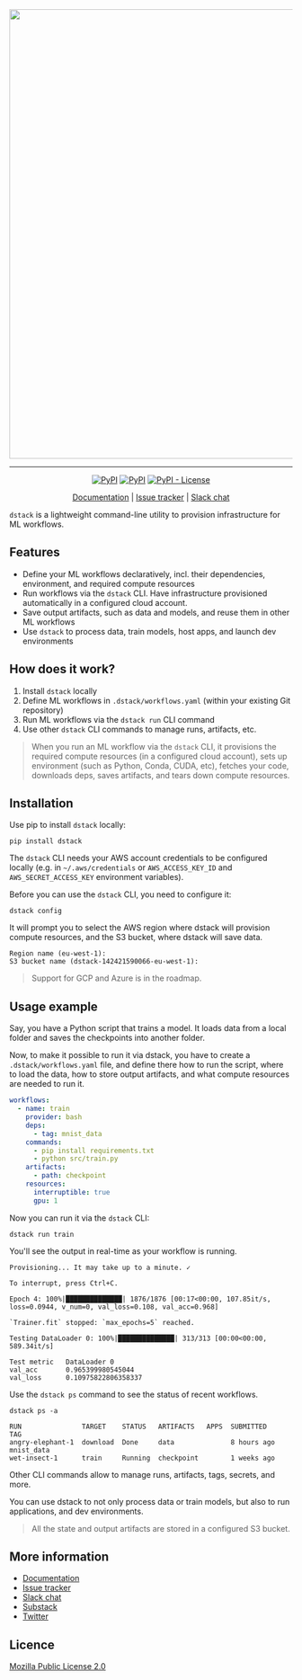 <div align="center">
<img src="https://raw.githubusercontent.com/dstackai/dstack/master/docs/assets/dstack_dark_bannner.png" width="800px"/>    

______________________________________________________________________


[![PyPI](https://img.shields.io/github/workflow/status/dstackai/dstack/Build?style=for-the-badge)](https://github.com/dstackai/dstack/actions/workflows/build.yml)
[![PyPI](https://img.shields.io/pypi/v/dstack?style=for-the-badge)](https://pypi.org/project/dstack/)
[![PyPI - License](https://img.shields.io/pypi/l/dstack?style=for-the-badge&color=blue)](https://github.com/dstackai/dstack/blob/master/LICENSE.md)

[Documentation](https://docs.dstack.ai) | [Issue tracker](https://github.com/dstackai/dstack/issues) | [Slack chat](https://join.slack.com/t/dstackai/shared_invite/zt-xdnsytie-D4qU9BvJP8vkbkHXdi6clQ)

</div>

`dstack` is a lightweight command-line utility to provision infrastructure for ML workflows.

## Features

 * Define your ML workflows declaratively, incl. their dependencies, environment, and required compute resources 
 * Run workflows via the `dstack` CLI. Have infrastructure provisioned automatically in a configured cloud account. 
 * Save output artifacts, such as data and models, and reuse them in other ML workflows
 * Use `dstack` to process data, train models, host apps, and launch dev environments

## How does it work?

1. Install `dstack` locally 
2. Define ML workflows in `.dstack/workflows.yaml` (within your existing Git repository)
3. Run ML workflows via the `dstack run` CLI command
4. Use other `dstack` CLI commands to manage runs, artifacts, etc.

>  When you run an ML workflow via the `dstack` CLI, it provisions the required compute resources (in a configured cloud
   account), sets up environment (such as Python, Conda, CUDA, etc), fetches your code, downloads deps,
   saves artifacts, and tears down compute resources.

## Installation

Use pip to install `dstack` locally:

```shell
pip install dstack
```

The `dstack` CLI needs your AWS account credentials to be configured locally 
(e.g. in `~/.aws/credentials` or `AWS_ACCESS_KEY_ID` and `AWS_SECRET_ACCESS_KEY` environment variables).

Before you can use the `dstack` CLI, you need to configure it:

```shell
dstack config
```

It will prompt you to select the AWS region 
where dstack will provision compute resources, and the S3 bucket, where dstack will save data.

```shell
Region name (eu-west-1):
S3 bucket name (dstack-142421590066-eu-west-1):
```

> Support for GCP and Azure is in the roadmap.

## Usage example

Say, you have a Python script that trains a model. It loads data from a local folder and saves the checkpoints
into another folder.

Now, to make it possible to run it via dstack, you have to create a `.dstack/workflows.yaml` file, and define there
how to run the script, where to load the data, how to store output artifacts, and what compute resources are
needed to run it.

```yaml
workflows: 
  - name: train
    provider: bash
    deps:
      - tag: mnist_data
    commands:
      - pip install requirements.txt
      - python src/train.py
    artifacts: 
      - path: checkpoint
    resources:
      interruptible: true
      gpu: 1
```

Now you can run it via the `dstack` CLI:

```shell
dstack run train
```

You'll see the output in real-time as your workflow is running.

```shell
Provisioning... It may take up to a minute. ✓

To interrupt, press Ctrl+C.

Epoch 4: 100%|██████████████| 1876/1876 [00:17<00:00, 107.85it/s, loss=0.0944, v_num=0, val_loss=0.108, val_acc=0.968]

`Trainer.fit` stopped: `max_epochs=5` reached.

Testing DataLoader 0: 100%|██████████████| 313/313 [00:00<00:00, 589.34it/s]

Test metric   DataLoader 0
val_acc       0.965399980545044
val_loss      0.10975822806358337
```

Use the `dstack ps` command to see the status of recent workflows.

```shell
dstack ps -a

RUN               TARGET    STATUS   ARTIFACTS   APPS  SUBMITTED    TAG
angry-elephant-1  download  Done     data              8 hours ago  mnist_data
wet-insect-1      train     Running  checkpoint        1 weeks ago
```

Other CLI commands allow to manage runs, artifacts, tags, secrets, and more.

You can use dstack to not only process data or train models, but also to run applications,
and dev environments.

> All the state and output artifacts are stored in a configured S3 bucket.

## More information

 * [Documentation](https://docs.dstack.ai)
 * [Issue tracker](https://github.com/dstackai/dstack/issues)
 * [Slack chat](https://join.slack.com/t/dstackai/shared_invite/zt-xdnsytie-D4qU9BvJP8vkbkHXdi6clQ)
 * [Substack](https://mlopsfluff.dstack.ai/)
 * [Twitter](https://twitter.com/dstackai)
 
##  Licence

[Mozilla Public License 2.0](LICENSE.md)